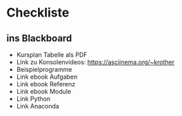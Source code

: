 
# Checkliste

## ins Blackboard

* Kursplan Tabelle als PDF
* Link zu Konsolenvideos: https://asciinema.org/~krother
* Beispielprogramme
* Link ebook Aufgaben
* Link ebook Referenz
* Link ebook Module
* Link Python
* Link Anaconda
